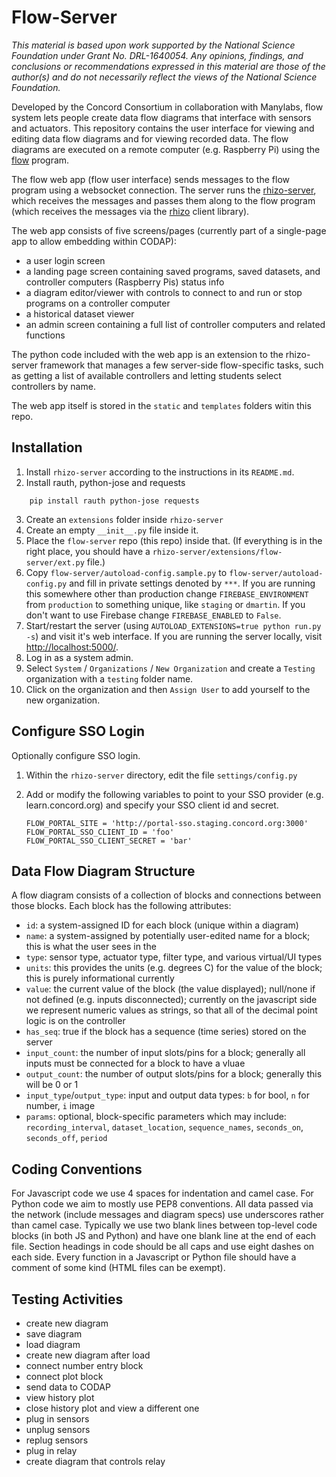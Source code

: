 # Flow-Server

_This material is based upon work supported by the National Science Foundation under Grant No. DRL-1640054. Any opinions, findings, and conclusions or recommendations expressed in this material are those of the author(s) and do not necessarily reflect the views of the National Science Foundation._

Developed by the Concord Consortium in collaboration with Manylabs, flow system lets people create data
flow diagrams that interface with sensors and actuators. This repository contains the user interface for
viewing and editing data flow diagrams and for viewing recorded data. The flow diagrams are executed on a
remote computer (e.g. Raspberry Pi) using the [flow](https://github.com/manylabs/flow) program.

The flow web app (flow user interface) sends messages to the flow program using a websocket connection.
The server runs the [rhizo-server](https://github.com/rhizolab/rhizo-server), which receives the messages
and passes them along to the flow program (which receives the messages via the
[rhizo](https://github.com/rhizolab/rhizo) client library).

The web app consists of five screens/pages (currently part of a single-page app to allow embedding within
CODAP):
*   a user login screen
*   a landing page screen containing saved programs, saved datasets, and controller computers (Raspberry Pis) status info
*   a diagram editor/viewer with controls to connect to and run or stop programs on a controller computer
*   a historical dataset viewer
*   an admin screen containing a full list of controller computers and related functions

The python code included with the web app is an extension to the rhizo-server framework that manages a few
server-side flow-specific tasks, such as getting a list of available controllers and letting students select
controllers by name.

The web app itself is stored in the `static` and `templates` folders witin this repo.

## Installation

1.  Install `rhizo-server` according to the instructions in its `README.md`.
2.  Install rauth, python-jose and requests
```
    pip install rauth python-jose requests
```
3.  Create an `extensions` folder inside `rhizo-server`
4.  Create an empty `__init__.py` file inside it.
5.  Place the `flow-server` repo (this repo) inside that.
    (If everything is in the right place, you should have a `rhizo-server/extensions/flow-server/ext.py` file.)
7.  Copy `flow-server/autoload-config.sample.py` to `flow-server/autoload-config.py` and fill in private settings denoted by `***`.
    If you are running this somewhere other than production change `FIREBASE_ENVIRONMENT` from `production` to something unique, like `staging` or `dmartin`.
    If you don't want to use Firebase change `FIREBASE_ENABLED` to `False`.
8.  Start/restart the server (using `AUTOLOAD_EXTENSIONS=true python run.py -s`) and visit it's web interface.
    If you are running the server locally, visit [http://localhost:5000/](http://localhost:5000/).
9.  Log in as a system admin.
10.  Select `System` / `Organizations` / `New Organization` and create a `Testing` organization with a `testing` folder name.
11.  Click on the organization and then `Assign User` to add yourself to the new organization.

## Configure SSO Login

Optionally configure SSO login.

1. Within the `rhizo-server` directory, edit the file `settings/config.py`
2. Add or modify the following variables to point to your SSO provider
    (e.g. learn.concord.org) and specify your SSO client id and secret.

    ```
    FLOW_PORTAL_SITE = 'http://portal-sso.staging.concord.org:3000'
    FLOW_PORTAL_SSO_CLIENT_ID = 'foo'
    FLOW_PORTAL_SSO_CLIENT_SECRET = 'bar'
    ```

## Data Flow Diagram Structure

A flow diagram consists of a collection of blocks and connections between those blocks.
Each block has the following attributes:

*   `id`: a system-assigned ID for each block (unique within a diagram)
*   `name`: a system-assigned by potentially user-edited name for a block; this is what the user sees in the
*   `type`: sensor type, actuator type, filter type, and various virtual/UI types
*   `units`: this provides the units (e.g. degrees C) for the value of the block; this is purely informational currently
*   `value`: the current value of the block (the value displayed); null/none if not defined (e.g. inputs disconnected);
    currently on the javascript side we represent numeric values as strings, so that all of the decimal point logic is on the controller
*   `has_seq`: true if the block has a sequence (time series) stored on the server
*   `input_count`: the number of input slots/pins for a block; generally all inputs must be connected for a block to have a vluae
*   `output_count`: the number of output slots/pins for a block; generally this will be 0 or 1
*   `input_type`/`output_type`: input and output data types: `b` for bool, `n` for number, `i` image
*   `params`: optional, block-specific parameters which may include: `recording_interval`, `dataset_location`, `sequence_names`, `seconds_on`, `seconds_off`, `period`

## Coding Conventions

For Javascript code we use 4 spaces for indentation and camel case.
For Python code we aim to mostly use PEP8 conventions.
All data passed via the network (include messages and diagram specs) use underscores rather than camel case.
Typically we use two blank lines between top-level code blocks (in both JS and Python) and have one blank line at the end of each file.
Section headings in code should be all caps and use eight dashes on each side.
Every function in a Javascript or Python file should have a comment of some kind (HTML files can be exempt).

## Testing Activities

*   create new diagram
*   save diagram
*   load diagram
*   create new diagram after load
*   connect number entry block
*   connect plot block
*   send data to CODAP
*   view history plot
*   close history plot and view a different one
*   plug in sensors
*   unplug sensors
*   replug sensors
*   plug in relay
*   create diagram that controls relay
